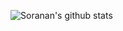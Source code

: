 ![Soranan's github stats](https://github-readme-stats.vercel.app/api?username=sushmithas99&show_icons=true&theme=radical)
